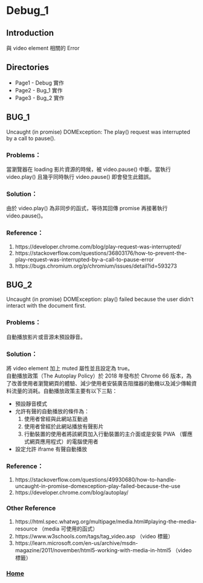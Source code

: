 # Debug_1
## Introduction
與 video element 相關的 Error
## Directories
* Page1 - Debug 實作
* Page2 - Bug_1 實作 
* Page3 - Bug_2 實作
## BUG_1
Uncaught (in promise) DOMException: The play() request was interrupted by a call to pause().
### Problems：
當瀏覽器在 loading 影片資源的時候，被 video.pause() 中斷。當執行 video.play() 且幾乎同時執行 video.pause() 即會發生此錯誤。
### Solution：
由於 video.play() 為非同步的函式，等待其回傳 promise 再接著執行 video.pause()。
### Reference：
<ol>
    <li>https://developer.chrome.com/blog/play-request-was-interrupted/</li>
    <li>https://stackoverflow.com/questions/36803176/how-to-prevent-the-play-request-was-interrupted-by-a-call-to-pause-error</li>
    <li>https://bugs.chromium.org/p/chromium/issues/detail?id=593273</li>
</ol>

## BUG_2
Uncaught (in promise) DOMException: play() failed because the user didn't interact with the document first.
### Problems：
自動播放影片或音源未預設靜音。
### Solution：
將 video element 加上 muted 屬性並且設定為 true。</br>
自動播放政策（The Autoplay Policy）於 2018 年發布於 Chrome 66 版本，為了改善使用者瀏覽網頁的體驗、減少使用者安裝廣告阻擋器的動機以及減少傳輸資料流量的消耗。自動播放政策主要有以下三點：
* 預設靜音模式
* 允許有聲的自動播放的條件為：
    1. 使用者曾經與此網站互動過
    2. 使用者曾經於此網站播放有聲影片
    3. 行動裝置的使用者將該網頁加入行動裝置的主介面或是安裝 PWA （響應式網頁應用程式）的電腦使用者
* 設定允許 iframe 有聲自動播放
### Reference：
<ol>
    <li>https://stackoverflow.com/questions/49930680/how-to-handle-uncaught-in-promise-domexception-play-failed-because-the-use</li>
    <li>https://developer.chrome.com/blog/autoplay/</li>
</ol>

### Other Reference
<ol>
    <li>https://html.spec.whatwg.org/multipage/media.html#playing-the-media-resource （media 可使用的函式）</li>
    <li>https://www.w3schools.com/tags/tag_video.asp （video 標籤）</li>
    <li>https://learn.microsoft.com/en-us/archive/msdn-magazine/2011/november/html5-working-with-media-in-html5 （video 標籤）</li>
</ol>

### <a href="https://github.com/Yintc123/React">Home</a>